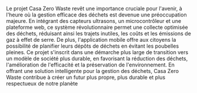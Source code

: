 Le projet Casa Zero Waste revêt une importance cruciale pour l'avenir, à l'heure où la gestion efficace des déchets est devenue une préoccupation majeure. En intégrant des capteurs ultrasons, un microcontrôleur et une plateforme web, ce système révolutionnaire permet une collecte optimisée des déchets, réduisant ainsi les trajets inutiles, les coûts et les émissions de gaz à effet de serre. De plus, l'application mobile offre aux citoyens la possibilité de planifier leurs dépôts de déchets en évitant les poubelles pleines. Ce projet s'inscrit dans une démarche plus large de transition vers un modèle de société plus durable, en favorisant la réduction des déchets, l'amélioration de l'efficacité et la préservation de l'environnement. En offrant une solution intelligente pour la gestion des déchets, Casa Zero Waste contribue à créer un futur plus propre, plus durable et plus respectueux de notre planète
